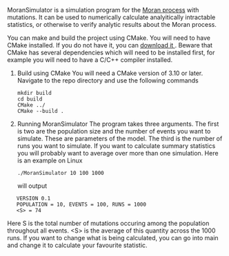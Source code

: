 MoranSimulator is a simulation program for the [Moran process](https://en.wikipedia.org/wiki/Moran_process) with mutations. It can be used to numerically calculate analyitically intractable statistics, or otherwise to verify analytic 
results about the Moran process.

You can make and build the project using CMake. You will need to have CMake installed. If you do not have it, you can [download it ](https://cmake.org/download/).
Beware that CMake has several dependencies which will need to be installed first, for example you will need to have a C/C++ compiler installed. 

1. Build using CMake
   You will need a CMake version of 3.10 or later. Navigate to the repo directory and use the following commands

   ```
   mkdir build
   cd build
   CMake ../
   CMake --build .
   ```
2. Running MoranSimulator
   The program takes three arguments. The first is two are the population size and the number of events you want to simulate. These are parameters of the model. The third is the number of runs you want to simulate. If you want to calculate
   summary statistics you will probably want to average over more than one simulation. Here is an example on Linux
   ```
   ./MoranSimulator 10 100 1000
   ```

   will output

```
   VERSION 0.1
   POPULATION = 10, EVENTS = 100, RUNS = 1000 
   <S> = 74
```
Here S is the total number of mutations occuring among the population throughout all events. <S\> is the average of this quantity across the 1000 runs. If you want to change what is being calculated, you can go into main and change it to calculate your favourite statistic. 
